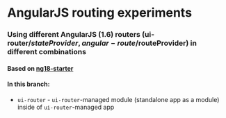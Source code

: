# AngularJS routing experiments
### Using different AngularJS (1.6) routers (ui-router/$stateProvider, angular-route/$routeProvider) in different combinations
#### Based on [ng18-starter](https://github.com/loenko/ng18-starter)

#### In this branch:
* `ui-router` - `ui-router`-managed module (standalone app as a module) inside of `ui-router`-managed app 
